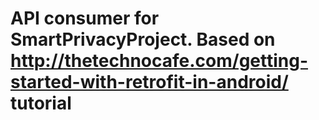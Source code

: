 # API consumer for SmartPrivacyProject. Based on http://thetechnocafe.com/getting-started-with-retrofit-in-android/ tutorial
